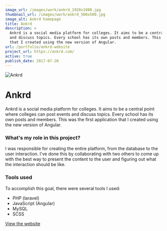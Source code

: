 ```yaml
---
image_url: /images/work/ankrd_1920x1080.jpg
thumbnail_url: /images/work/ankrd_500x500.jpg
image_alt: Ankrd homepage
title: Ankrd
description: >
  Ankrd is a social media platform for colleges. It aims to be a central point where colleges can post events
  and discuss topics. Every school has its own posts and members. This was the first application
  that I created using the new version of Angular.
url: /portfolio/ankrd-website
project_url: https://ankrd.com/
active: true
publish_date: 2017-07-20
---
```


![Ankrd](/images/work/ankrd_1920x1080.jpg "Ankrd homepage")

# Ankrd

Ankrd is a social media platform for colleges. It aims to be a central point where colleges can post events and 
discuss topics. Every school has its own posts and members. This was the first application that I created using 
the new version of Angular.

### What's my role in this project?
I was responsible for creating the entire platform, from the database to the user interaction. 
I've done this by collaborating with two others to come up with the best way to present the content to the 
user and figuring out what the interaction should be like.

### Tools used
To accomplish this goal, there were several tools I used:
- PHP (laravel)
- JavaScript (Angular)
- MySQL
- SCSS

<a href="https://ankrd.com/" target="_blank" class="link link--underline">View the website</a>
